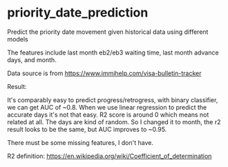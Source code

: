 # priority_date_prediction
Predict the priority date movement given historical data using different models

The features include last month eb2/eb3 waiting time, last month advance days, 
and month. 

Data source is from https://www.immihelp.com/visa-bulletin-tracker

Result:

It's comparably easy to predict progress/retrogress, with binary classifier, we can get AUC of ~0.8. When we use linear 
regression to predict the accurate days it's not that easy. R2 score is around 0 which means not related at all.
The days are kind of random. So I changed it to month, the r2 result looks to be the same, but AUC improves to ~0.95.

There must be some missing features, I don't have.

R2 definition: https://en.wikipedia.org/wiki/Coefficient_of_determination 